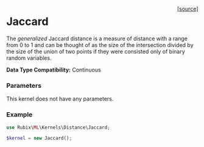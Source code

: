 <span style="float:right;"><a href="https://github.com/RubixML/RubixML/blob/master/src/Kernels/Distance/Jaccard.php">[source]</a></span>

# Jaccard
The *generalized* Jaccard distance is a measure of distance with a range from 0 to 1 and can be thought of as the size of the intersection divided by the size of the union of two points if they were consisted only of binary random variables.

**Data Type Compatibility:** Continuous

### Parameters
This kernel does not have any parameters.

### Example
```php
use Rubix\ML\Kernels\Distance\Jaccard;

$kernel = new Jaccard();
```
